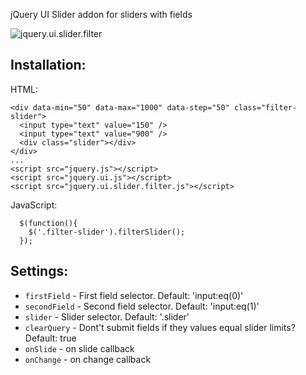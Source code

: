 jQuery UI Slider addon for sliders with fields

![jquery.ui.slider.filter](https://dl.dropboxusercontent.com/u/1396557/github/jquery.ui.slider.filter.png "jquery.ui.slider.filter")


## Installation:

HTML:
```
<div data-min="50" data-max="1000" data-step="50" class="filter-slider">
  <input type="text" value="150" />
  <input type="text" value="900" />
  <div class="slider"></div>
</div>
...
<script src="jquery.js"></script>
<script src="jquery.ui.js"></script>
<script src="jquery.ui.slider.filter.js"></script>
```

JavaScript:
```
  $(function(){
    $('.filter-slider').filterSlider();
  });
```
  
## Settings:

* `firstField` - First field selector. Default: 'input:eq(0)'
* `secondField` - Second field selector. Default: 'input:eq(1)'
* `slider` - Slider selector. Default: '.slider'
* `clearQuery` - Dont't submit fields if they values equal slider limits? Default: true
* `onSlide` - on slide callback
* `onChange` - on change callback
